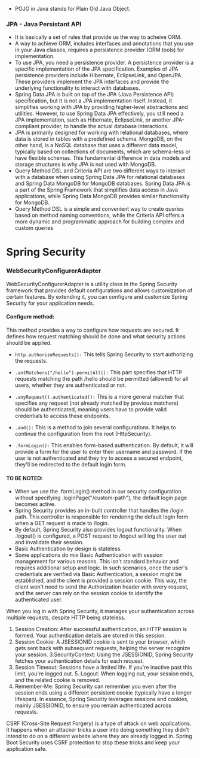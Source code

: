 - POJO in Java stands for Plain Old Java Object. 


### JPA - Java Persistant API 
- It is basically a set of rules that provide us the way to acheive ORM.
 - A way to achieve ORM, includes interfaces and annotations that you use in your Java classes, requires a persistence provider (ORM tools) for implementation.
 - To use JPA, you need a persistence provider. A persistence provider is a specific implementation of the JPA specification. Examples of JPA persistence providers include Hibernate, EclipseLink, and OpenJPA. These providers implement the JPA interfaces and provide the underlying functionality to interact with databases.
 - Spring Data JPA is built on top of the JPA (Java Persistence API) specification, but it is not a JPA implementation itself. Instead, it simplifies working with JPA by providing higher-level abstractions and utilities. However, to use Spring Data JPA effectively, you still need a JPA implementation, such as Hibernate, EclipseLink, or another JPA-compliant provider, to handle the actual database interactions.
 - JPA is primarily designed for working with relational databases, where data is stored in tables with a predefined schema. MongoDB, on the other hand, is a NoSQL database that uses a different data model, typically based on collections of documents, which are schema-less or have flexible schemas. This fundamental difference in data models and storage structures is why JPA is not used with MongoDB.
 - Query Method DSL and Criteria API are two different ways to interact with a database when using Spring Data JPA for relational databases and Spring Data MongoDB for MongoDB databases.
Spring Data JPA is a part of the Spring Framework that simplifies data access in Java applications, while Spring Data MongoDB provides similar functionality for MongoDB.
 - Query Method DSL is a simple and convenient way to create queries based on method naming conventions, while the Criteria API offers a more dynamic and programmatic approach for building complex and custom queries

# Spring Security

### WebSecurityConfigurerAdapter
WebSecurityConfigurerAdapter is a utility class in the Spring Security framework that provides default configurations and allows customization of certain features. By extending it, you can configure and customize Spring Security for your application needs.
#### Configure method:
This method provides a way to configure how requests are secured. It defines how request matching should be done and what security actions should be applied.
  - ```http.authorizeRequests():``` This tells Spring Security to start authorizing the requests.

  - ```.antMatchers("/hello").permitAll():``` This part specifies that HTTP requests matching the path /hello should be permitted (allowed) for all users, whether they are authenticated or not.
  
  - ```.anyRequest().authenticated():``` This is a more general matcher that specifies any request (not already matched by previous matchers)  should be authenticated, meaning users have to provide valid credentials to access these endpoints.

  - ```.and():``` This is a method to join several configurations. It helps to continue the configuration from the root (HttpSecurity).
  
  - ```.formLogin():``` This enables form-based authentication. By default, it will provide a form for the user to enter their username 
  and password. If the user is not authenticated and they try to access a secured endpoint, they'll be redirected to the default login form.

#### TO BE NOTED:
  - When we use the .formLogin() method in our security configuration without specifying .loginPage("/custom-path"), the default login page becomes active.
  - Spring Security provides an in-built controller that handles the /login path. This controller is responsible for rendering the default login form when a GET request is made to /login.
  - By default, Spring Security also provides logout functionality. When .logout() is configured, a POST request to /logout will log the user out and invalidate their session.
  - Basic Authentication by design is stateless.
  - Some applications do mix Basic Authentication with session management for various reasons. This isn't standard behavior and requires additional setup and logic. In such scenarios, once the user's credentials are verified via Basic Authentication, a session might be established, and the client is provided a session cookie. This way, the client won't need to send the Authorization header with every request, and the server can rely on the session cookie to identify the authenticated user.

When you log in with Spring Security, it manages your authentication across multiple requests, despite HTTP being stateless.
1. Session Creation: After successful authentication, an HTTP session is formed. Your authentication details are stored in this session.
2. Session Cookie: A JSESSIONID cookie is sent to your browser, which gets sent back with subsequent requests, helping the server recognize your session.
3.SecurityContext: Using the JSESSIONID, Spring Security fetches your authentication details for each request.
4. Session Timeout: Sessions have a limited life. If you're inactive past this limit, you're logged out. 5. Logout: When logging out, your session ends, and the related cookie is removed.
6. Remember-Me: Spring Security can remember you even after the session ends using a different persistent cookie (typically have a longer lifespan).
In essence, Spring Security leverages sessions and cookies, mainly JSESSIONID, to ensure you remain authenticated across requests.

CSRF (Cross-Site Request Forgery) is a type of attack on web applications. It happens when an attacker tricks a user into doing something they didn't intend to do on a different website where they are already logged in. Spring Boot Security uses CSRF protection to stop these tricks and keep your application safe.
